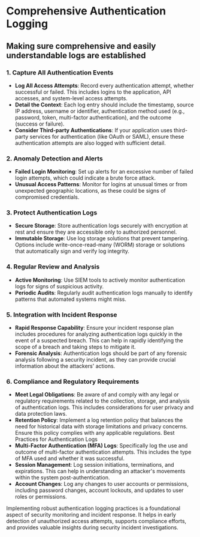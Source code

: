 # Comprehensive Authentication Logging

## Making sure comprehensive and easily understandable logs are established

### 1. Capture All Authentication Events

- **Log All Access Attempts**: Record every authentication attempt, whether successful or failed. This includes logins to the application, API accesses, and system-level access attempts.
- **Detail the Context**: Each log entry should include the timestamp, source IP address, username or identifier, authentication method used (e.g., password, token, multi-factor authentication), and the outcome (success or failure).
- **Consider Third-party Authentications**: If your application uses third-party services for authentication (like OAuth or SAML), ensure these authentication attempts are also logged with sufficient detail.

### 2. Anomaly Detection and Alerts

- **Failed Login Monitoring**: Set up alerts for an excessive number of failed login attempts, which could indicate a brute force attack.
- **Unusual Access Patterns**: Monitor for logins at unusual times or from unexpected geographic locations, as these could be signs of compromised credentials.

### 3. Protect Authentication Logs

- **Secure Storage**: Store authentication logs securely with encryption at rest and ensure they are accessible only to authorized personnel.
- **Immutable Storage**: Use log storage solutions that prevent tampering. Options include write-once-read-many (WORM) storage or solutions that automatically sign and verify log integrity.

### 4. Regular Review and Analysis

- **Active Monitoring**: Use SIEM tools to actively monitor authentication logs for signs of suspicious activity.
- **Periodic Audits**: Regularly audit authentication logs manually to identify patterns that automated systems might miss.

### 5. Integration with Incident Response

- **Rapid Response Capability**: Ensure your incident response plan includes procedures for analyzing authentication logs quickly in the event of a suspected breach. This can help in rapidly identifying the scope of a breach and taking steps to mitigate it.
- **Forensic Analysis**: Authentication logs should be part of any forensic analysis following a security incident, as they can provide crucial information about the attackers' actions.

### 6. Compliance and Regulatory Requirements

- **Meet Legal Obligations**: Be aware of and comply with any legal or regulatory requirements related to the collection, storage, and analysis of authentication logs. This includes considerations for user privacy and data protection laws.
- **Retention Policy**: Implement a log retention policy that balances the need for historical data with storage limitations and privacy concerns. Ensure this policy complies with any applicable regulations.
Best Practices for Authentication Logs
- **Multi-Factor Authentication (MFA) Logs**: Specifically log the use and outcome of multi-factor authentication attempts. This includes the type of MFA used and whether it was successful.
- **Session Management**: Log session initiations, terminations, and expirations. This can help in understanding an attacker's movements within the system post-authentication.
- **Account Changes**: Log any changes to user accounts or permissions, including password changes, account lockouts, and updates to user roles or permissions.

Implementing robust authentication logging practices is a foundational aspect of security monitoring and incident response. It helps in early detection of unauthorized access attempts, supports compliance efforts, and provides valuable insights during security incident investigations.
